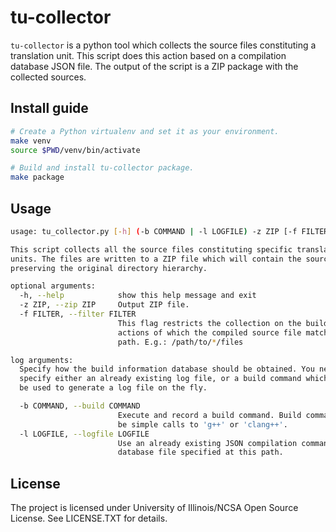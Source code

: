 # tu-collector
`tu-collector` is a python tool which collects the source files constituting a
translation unit. This script does this action based on a compilation database
JSON file. The output of the script is a ZIP package with the collected
sources.

## Install guide
```sh
# Create a Python virtualenv and set it as your environment.
make venv
source $PWD/venv/bin/activate

# Build and install tu-collector package.
make package
```

## Usage
```sh
usage: tu_collector.py [-h] (-b COMMAND | -l LOGFILE) -z ZIP [-f FILTER]

This script collects all the source files constituting specific translation
units. The files are written to a ZIP file which will contain the sources
preserving the original directory hierarchy.

optional arguments:
  -h, --help            show this help message and exit
  -z ZIP, --zip ZIP     Output ZIP file.
  -f FILTER, --filter FILTER
                        This flag restricts the collection on the build
                        actions of which the compiled source file matches this
                        path. E.g.: /path/to/*/files

log arguments:
  Specify how the build information database should be obtained. You need to
  specify either an already existing log file, or a build command which will
  be used to generate a log file on the fly.

  -b COMMAND, --build COMMAND
                        Execute and record a build command. Build commands can
                        be simple calls to 'g++' or 'clang++'.
  -l LOGFILE, --logfile LOGFILE
                        Use an already existing JSON compilation command
                        database file specified at this path.
```

## License

The project is licensed under University of Illinois/NCSA Open Source License.
See LICENSE.TXT for details.
